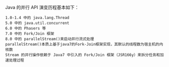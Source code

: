 Java 的并行 API 演变历程基本如下：
    
    1.0-1.4 中的 java.lang.Thread
    5.0 中的 java.util.concurrent
    6.0 中的 Phasers 等
    7.0 中的 Fork/Join 框架
    8.0 中的 parallelStream()来启动并行流式处理
    parallelStream()本质上基于java7的Fork-Join框架实现，其默认的线程数为宿主机的内核数
    Stream 的并行操作依赖于 Java7 中引入的 Fork/Join 框架（JSR166y）来拆分任务和加速处理过程